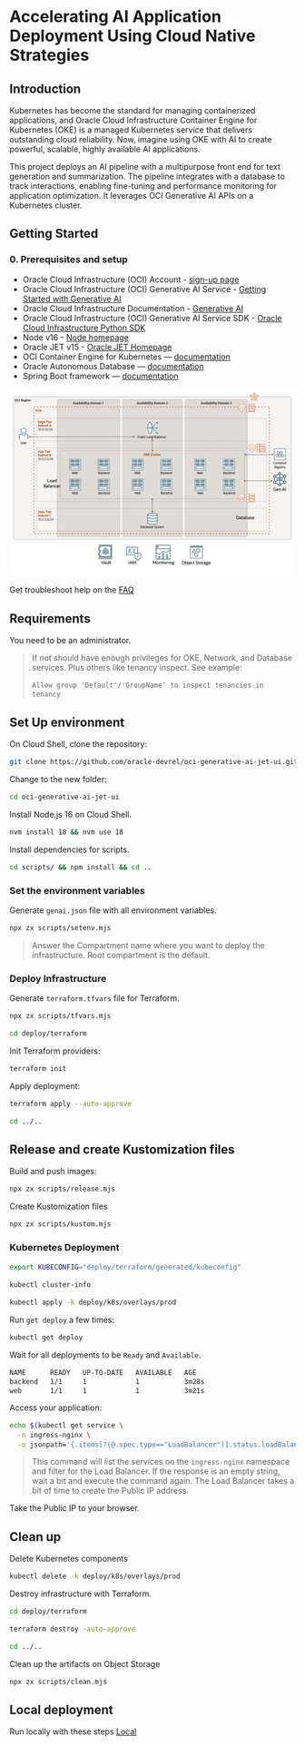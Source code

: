 # Accelerating AI Application Deployment Using Cloud Native Strategies

## Introduction

Kubernetes has become the standard for managing containerized applications, and Oracle Cloud Infrastructure Container Engine for Kubernetes (OKE) is a managed Kubernetes service that delivers outstanding cloud reliability. Now, imagine using OKE with AI to create powerful, scalable, highly available AI applications.

This project deploys an AI pipeline with a multipurpose front end for text generation and summarization. The pipeline integrates with a database to track interactions, enabling fine-tuning and performance monitoring for application optimization. It leverages OCI Generative AI APIs on a Kubernetes cluster.

## Getting Started

### 0. Prerequisites and setup

- Oracle Cloud Infrastructure (OCI) Account - [sign-up page](https://www-sites.oracle.com/artificial-intelligence/solutions/deploy-ai-apps-fast/#:~:text=Oracle%20Cloud%20account%E2%80%94-,sign%2Dup%20page,-Oracle%20Cloud%20Infrastructure)
- Oracle Cloud Infrastructure (OCI) Generative AI Service - [Getting Started with Generative AI](https://docs.oracle.com/en-us/iaas/Content/generative-ai/getting-started.htm)
- Oracle Cloud Infrastructure Documentation - [Generative AI](https://docs.oracle.com/en-us/iaas/Content/generative-ai/home.htm)
- Oracle Cloud Infrastructure (OCI) Generative AI Service SDK - [Oracle Cloud Infrastructure Python SDK](https://pypi.org/project/oci/)
- Node v16 - [Node homepage](https://nodejs.org/en)
- Oracle JET v15 - [Oracle JET Homepage](https://www.oracle.com/webfolder/technetwork/jet/index.html)
- OCI Container Engine for Kubernetes — [documentation](https://www-sites.oracle.com/artificial-intelligence/solutions/deploy-ai-apps-fast/#:~:text=Engine%20for%20Kubernetes%E2%80%94-,documentation,-Oracle%20Autonomous%20Database)
- Oracle Autonomous Database — [documentation](https://www-sites.oracle.com/artificial-intelligence/solutions/deploy-ai-apps-fast/#:~:text=Oracle%20Autonomous%20Database,Boot%20framework%E2%80%94documentation)
- Spring Boot framework — [documentation](https://www-sites.oracle.com/artificial-intelligence/solutions/deploy-ai-apps-fast/#:~:text=Spring%20Boot%20framework%E2%80%94-,documentation,-Getting%20started)

![Architecture](./images/architecture.png)

Get troubleshoot help on the [FAQ](FAQ.md)

## Requirements

You need to be an administrator.

> If not should have enough privileges for OKE, Network, and Database services. Plus others like tenancy inspect. See example:
>
> ```
> Allow group 'Default'/'GroupName' to inspect tenancies in tenancy
> ```

## Set Up environment

On Cloud Shell, clone the repository:

```bash
git clone https://github.com/oracle-devrel/oci-generative-ai-jet-ui.git
```

Change to the new folder:

```bash
cd oci-generative-ai-jet-ui
```

Install Node.js 16 on Cloud Shell.

```bash
nvm install 18 && nvm use 18
```

Install dependencies for scripts.

```bash
cd scripts/ && npm install && cd ..
```

### Set the environment variables

Generate `genai.json` file with all environment variables.

```bash
npx zx scripts/setenv.mjs
```

> Answer the Compartment name where you want to deploy the infrastructure. Root compartment is the default.

### Deploy Infrastructure

Generate `terraform.tfvars` file for Terraform.

```bash
npx zx scripts/tfvars.mjs
```

```bash
cd deploy/terraform
```

Init Terraform providers:

```bash
terraform init
```

Apply deployment:

```bash
terraform apply --auto-approve
```

```bash
cd ../..
```

## Release and create Kustomization files

Build and push images:

```bash
npx zx scripts/release.mjs
```

Create Kustomization files

```bash
npx zx scripts/kustom.mjs
```

### Kubernetes Deployment

```bash
export KUBECONFIG="deploy/terraform/generated/kubeconfig"
```

```bash
kubectl cluster-info
```

```bash
kubectl apply -k deploy/k8s/overlays/prod
```

Run `get deploy` a few times:

```bash
kubectl get deploy
```

Wait for all deployments to be `Ready` and `Available`.

```
NAME      READY   UP-TO-DATE   AVAILABLE   AGE
backend   1/1     1            1           3m28s
web       1/1     1            1           3m21s
```

Access your application:

```bash
echo $(kubectl get service \
  -n ingress-nginx \
  -o jsonpath='{.items[?(@.spec.type=="LoadBalancer")].status.loadBalancer.ingress[0].ip}')
```

> This command will list the services on the `ingress-nginx` namespace and filter for the Load Balancer. If the response is an empty string, wait a bit and execute the command again. The Load Balancer takes a bit of time to create the Public IP address.

Take the Public IP to your browser.

## Clean up

Delete Kubernetes components

```bash
kubectl delete -k deploy/k8s/overlays/prod
```

Destroy infrastructure with Terraform.

```bash
cd deploy/terraform
```

```bash
terraform destroy -auto-approve
```

```bash
cd ../..
```

Clean up the artifacts on Object Storage

```bash
npx zx scripts/clean.mjs
```

## Local deployment

Run locally with these steps [Local](LOCAL.md)
